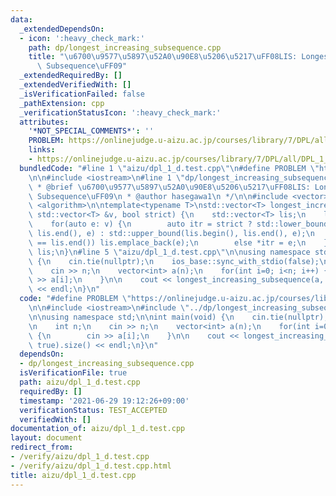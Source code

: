 ```yaml
---
data:
  _extendedDependsOn:
  - icon: ':heavy_check_mark:'
    path: dp/longest_increasing_subsequence.cpp
    title: "\u6700\u9577\u5897\u52A0\u90E8\u5206\u5217\uFF08LIS: Longest Increasing\
      \ Subsequence\uFF09"
  _extendedRequiredBy: []
  _extendedVerifiedWith: []
  _isVerificationFailed: false
  _pathExtension: cpp
  _verificationStatusIcon: ':heavy_check_mark:'
  attributes:
    '*NOT_SPECIAL_COMMENTS*': ''
    PROBLEM: https://onlinejudge.u-aizu.ac.jp/courses/library/7/DPL/all/DPL_1_D
    links:
    - https://onlinejudge.u-aizu.ac.jp/courses/library/7/DPL/all/DPL_1_D
  bundledCode: "#line 1 \"aizu/dpl_1_d.test.cpp\"\n#define PROBLEM \"https://onlinejudge.u-aizu.ac.jp/courses/library/7/DPL/all/DPL_1_D\"\
    \n\n#include <iostream>\n#line 1 \"dp/longest_increasing_subsequence.cpp\"\n/**\n\
    \ * @brief \u6700\u9577\u5897\u52A0\u90E8\u5206\u5217\uFF08LIS: Longest Increasing\
    \ Subsequence\uFF09\n * @author hasegawa1\n */\n\n#include <vector>\n#include\
    \ <algorithm>\n\ntemplate<typename T>\nstd::vector<T> longest_increasing_subsequence(const\
    \ std::vector<T> &v, bool strict) {\n    std::vector<T> lis;\n    lis.reserve(v.size());\n\
    \    for(auto e: v) {\n        auto itr = strict ? std::lower_bound(lis.begin(),\
    \ lis.end(), e) : std::upper_bound(lis.begin(), lis.end(), e);\n        if(itr\
    \ == lis.end()) lis.emplace_back(e);\n        else *itr = e;\n    }\n    return\
    \ lis;\n}\n#line 5 \"aizu/dpl_1_d.test.cpp\"\n\nusing namespace std;\n\nint main(void)\
    \ {\n    cin.tie(nullptr);\n    ios_base::sync_with_stdio(false);\n\n    int n;\n\
    \    cin >> n;\n    vector<int> a(n);\n    for(int i=0; i<n; i++) {\n        cin\
    \ >> a[i];\n    }\n\n    cout << longest_increasing_subsequence(a, true).size()\
    \ << endl;\n}\n"
  code: "#define PROBLEM \"https://onlinejudge.u-aizu.ac.jp/courses/library/7/DPL/all/DPL_1_D\"\
    \n\n#include <iostream>\n#include \"../dp/longest_increasing_subsequence.cpp\"\
    \n\nusing namespace std;\n\nint main(void) {\n    cin.tie(nullptr);\n    ios_base::sync_with_stdio(false);\n\
    \n    int n;\n    cin >> n;\n    vector<int> a(n);\n    for(int i=0; i<n; i++)\
    \ {\n        cin >> a[i];\n    }\n\n    cout << longest_increasing_subsequence(a,\
    \ true).size() << endl;\n}\n"
  dependsOn:
  - dp/longest_increasing_subsequence.cpp
  isVerificationFile: true
  path: aizu/dpl_1_d.test.cpp
  requiredBy: []
  timestamp: '2021-06-29 19:12:26+09:00'
  verificationStatus: TEST_ACCEPTED
  verifiedWith: []
documentation_of: aizu/dpl_1_d.test.cpp
layout: document
redirect_from:
- /verify/aizu/dpl_1_d.test.cpp
- /verify/aizu/dpl_1_d.test.cpp.html
title: aizu/dpl_1_d.test.cpp
---
```

